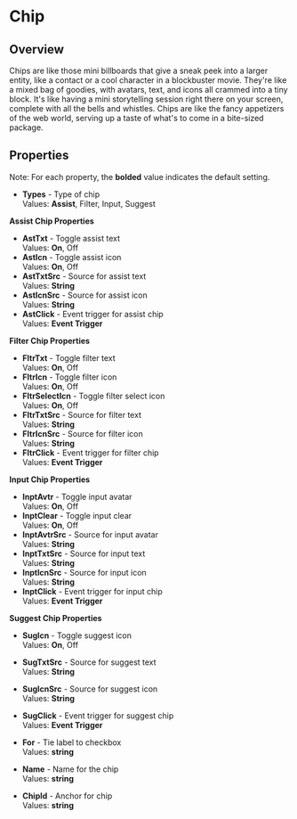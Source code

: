 # Chip

## Overview
Chips are like those mini billboards that give a sneak peek into a larger entity, like a contact or a cool character in a blockbuster movie. They're like a mixed bag of goodies, with avatars, text, and icons all crammed into a tiny block. It's like having a mini storytelling session right there on your screen, complete with all the bells and whistles. Chips are like the fancy appetizers of the web world, serving up a taste of what's to come in a bite-sized package.

## Properties
Note: For each property, the **bolded** value indicates the default setting.

- **Types** - Type of chip  
  Values: **Assist**, Filter, Input, Suggest

**Assist Chip Properties**
- **AstTxt** - Toggle assist text  
  Values: **On**, Off
- **AstIcn** - Toggle assist icon  
  Values: **On**, Off
- **AstTxtSrc** - Source for assist text  
  Values: **String**
- **AstIcnSrc** - Source for assist icon  
  Values: **String**
- **AstClick** - Event trigger for assist chip  
  Values: **Event Trigger**

**Filter Chip Properties**
- **FltrTxt** - Toggle filter text  
  Values: **On**, Off
- **FltrIcn** - Toggle filter icon  
  Values: **On**, Off
- **FltrSelectIcn** - Toggle filter select icon  
  Values: **On**, Off
- **FltrTxtSrc** - Source for filter text  
  Values: **String**
- **FltrIcnSrc** - Source for filter icon  
  Values: **String**
- **FltrClick** - Event trigger for filter chip  
  Values: **Event Trigger**

**Input Chip Properties**
- **InptAvtr** - Toggle input avatar  
  Values: **On**, Off
- **InptClear** - Toggle input clear  
  Values: **On**, Off
- **InptAvtrSrc** - Source for input avatar  
  Values: **String**
- **InptTxtSrc** - Source for input text  
  Values: **String**
- **InptIcnSrc** - Source for input icon  
  Values: **String**
- **InptClick** - Event trigger for input chip  
  Values: **Event Trigger**

**Suggest Chip Properties**
- **SugIcn** - Toggle suggest icon  
  Values: **On**, Off
- **SugTxtSrc** - Source for suggest text  
  Values: **String**
- **SugIcnSrc** - Source for suggest icon  
  Values: **String**
- **SugClick** - Event trigger for suggest chip  
  Values: **Event Trigger**

- **For** - Tie label to checkbox  
  Values: **string**
- **Name** - Name for the chip  
  Values: **string**
- **ChipId** - Anchor for chip  
  Values: **string**
